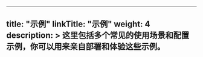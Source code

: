 
---
title: "示例"
linkTitle: "示例"
weight: 4
description: >
  这里包括多个常见的使用场景和配置示例，你可以用来亲自部署和体验这些示例。
---
